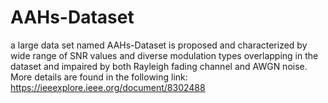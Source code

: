 # AAHs-Dataset
a large data set named AAHs-Dataset is proposed and characterized by wide range of SNR values and diverse modulation types overlapping in the dataset and impaired by both Rayleigh fading channel and AWGN noise. More details are found in the following link: https://ieeexplore.ieee.org/document/8302488
